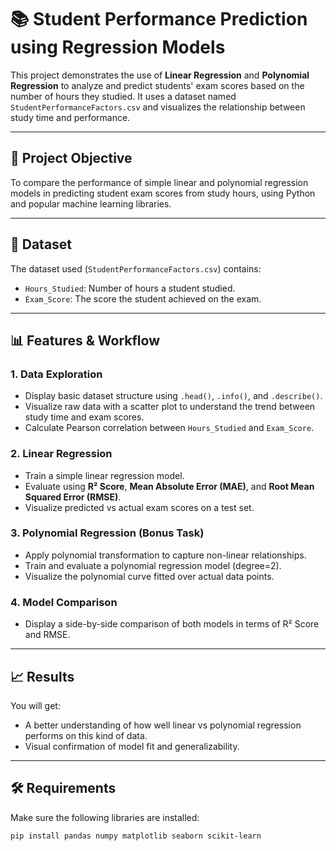# 📚 Student Performance Prediction using Regression Models

This project demonstrates the use of **Linear Regression** and **Polynomial Regression** to analyze and predict students' exam scores based on the number of hours they studied. It uses a dataset named `StudentPerformanceFactors.csv` and visualizes the relationship between study time and performance.

---

## 🧠 Project Objective

To compare the performance of simple linear and polynomial regression models in predicting student exam scores from study hours, using Python and popular machine learning libraries.

---

## 📂 Dataset

The dataset used (`StudentPerformanceFactors.csv`) contains:
- `Hours_Studied`: Number of hours a student studied.
- `Exam_Score`: The score the student achieved on the exam.

---

## 📊 Features & Workflow

### 1. **Data Exploration**
- Display basic dataset structure using `.head()`, `.info()`, and `.describe()`.
- Visualize raw data with a scatter plot to understand the trend between study time and exam scores.
- Calculate Pearson correlation between `Hours_Studied` and `Exam_Score`.

### 2. **Linear Regression**
- Train a simple linear regression model.
- Evaluate using **R² Score**, **Mean Absolute Error (MAE)**, and **Root Mean Squared Error (RMSE)**.
- Visualize predicted vs actual exam scores on a test set.

### 3. **Polynomial Regression (Bonus Task)**
- Apply polynomial transformation to capture non-linear relationships.
- Train and evaluate a polynomial regression model (degree=2).
- Visualize the polynomial curve fitted over actual data points.

### 4. **Model Comparison**
- Display a side-by-side comparison of both models in terms of R² Score and RMSE.

---

## 📈 Results

You will get:
- A better understanding of how well linear vs polynomial regression performs on this kind of data.
- Visual confirmation of model fit and generalizability.

---

## 🛠️ Requirements

Make sure the following libraries are installed:

```bash
pip install pandas numpy matplotlib seaborn scikit-learn

